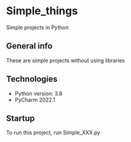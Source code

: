 # Simple_things
Simple projects in Python 

## General info
These are simple projects without using libraries

## Technologies
* Python version: 3.8
* PyCharm 2022.1

## Startup
To run this project, run Simple_XXX.py
